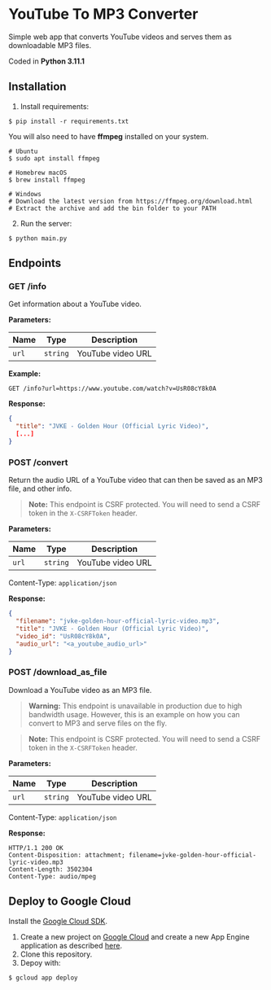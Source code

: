 # YouTube To MP3 Converter

Simple web app that converts YouTube videos and serves them as downloadable MP3 files.

Coded in **Python 3.11.1**

## Installation

1. Install requirements:
```shell
$ pip install -r requirements.txt
```

You will also need to have **ffmpeg** installed on your system.

```shell
# Ubuntu
$ sudo apt install ffmpeg

# Homebrew macOS
$ brew install ffmpeg

# Windows
# Download the latest version from https://ffmpeg.org/download.html
# Extract the archive and add the bin folder to your PATH
```

2. Run the server:
```shell
$ python main.py
```

## Endpoints

### GET /info

Get information about a YouTube video.

**Parameters:**

| Name | Type | Description |
| ---- | ---- | ----------- |
| `url` | `string` | YouTube video URL |

**Example:**

```http
GET /info?url=https://www.youtube.com/watch?v=UsR08cY8k0A
```

**Response:**

```json
{
  "title": "JVKE - Golden Hour (Official Lyric Video)",
  [...]
}
```

### POST /convert

Return the audio URL of a YouTube video that can then be saved as an MP3 file, and other info.

> **Note:**
> This endpoint is CSRF protected. You will need to send a CSRF token in the `X-CSRFToken` header.

**Parameters:**

| Name | Type | Description |
| ---- | ---- | ----------- |
| `url` | `string` | YouTube video URL |

Content-Type: `application/json`

**Response:**

```json
{
  "filename": "jvke-golden-hour-official-lyric-video.mp3",
  "title": "JVKE - Golden Hour (Official Lyric Video)",
  "video_id": "UsR08cY8k0A",
  "audio_url": "<a_youtube_audio_url>"
}
```

### POST /download_as_file

Download a YouTube video as an MP3 file.

> **Warning:**
> This endpoint is unavailable in production due to high bandwidth usage.
> However, this is an example on how you can convert to MP3 and serve files on the fly.

> **Note:**
> This endpoint is CSRF protected. You will need to send a CSRF token in the `X-CSRFToken` header.

**Parameters:**

| Name | Type | Description |
| ---- | ---- | ----------- |
| `url` | `string` | YouTube video URL |

Content-Type: `application/json`

**Response:**

```http
HTTP/1.1 200 OK
Content-Disposition: attachment; filename=jvke-golden-hour-official-lyric-video.mp3
Content-Length: 3502304
Content-Type: audio/mpeg
```

## Deploy to Google Cloud

Install the [Google Cloud SDK](https://cloud.google.com/sdk/docs/install).

1. Create a new project on [Google Cloud](https://console.cloud.google.com/) and create a new App Engine application as described [here](https://cloud.google.com/appengine/docs/standard/python3/building-app/creating-gcp-project).
2. Clone this repository.
3. Depoy with:
```shell
$ gcloud app deploy
```
